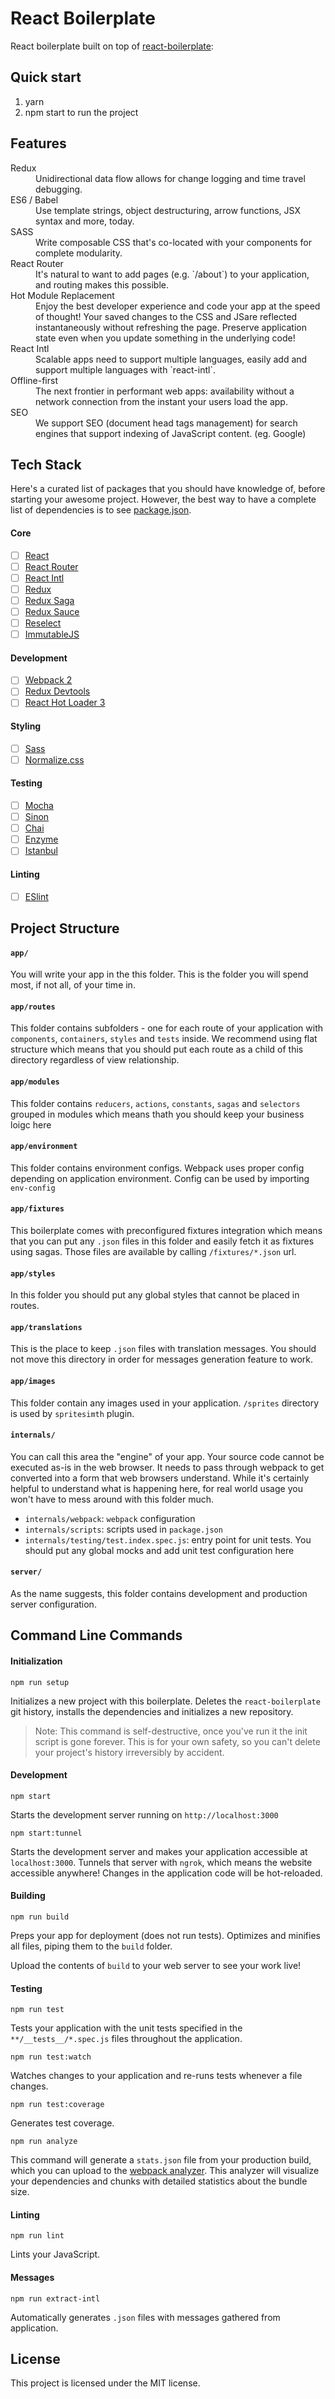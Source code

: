 # React Boilerplate

React boilerplate built on top of [react-boilerplate](https://github.com/react-boilerplate/react-boilerplate):

## Quick start

1. yarn
2. npm start to run the project

## Features

<dl>
  <dt>Redux</dt>
  <dd>Unidirectional data flow allows for change logging and time travel debugging.</dd>

  <dt>ES6 / Babel</dt>
  <dd>Use template strings, object destructuring, arrow functions, JSX syntax and more, today.</dd>

  <dt>SASS</dt>
  <dd>Write composable CSS that's co-located with your components for complete modularity.</dd>

  <dt>React Router</dt>
  <dd>It's natural to want to add pages (e.g. `/about`) to your application, and routing makes this possible.</dd>

  <dt>Hot Module Replacement</dt>
  <dd>Enjoy the best developer experience and code your app at the speed of thought! Your saved changes to the CSS and JSare reflected instantaneously without refreshing the page. Preserve application state even when you update something in the underlying code!</dd>

  <dt>React Intl</dt>
  <dd>Scalable apps need to support multiple languages, easily add and support multiple languages with `react-intl`.</dd>

  <dt>Offline-first</dt>
  <dd>The next frontier in performant web apps: availability without a network connection from the instant your users load the app.</dd>

  <dt>SEO</dt>
  <dd>We support SEO (document head tags management) for search engines that support indexing of JavaScript content. (eg. Google)</dd>
</dl>

## Tech Stack

Here's a curated list of packages that you should have knowledge of, before starting your awesome project. However, the best way to have a complete list of dependencies is to see [package.json](https://github.com/apptension/react-boilerplate/blob/master/package.json).

#### Core

- [ ] [React](https://facebook.github.io/react/)
- [ ] [React Router](https://github.com/ReactTraining/react-router)
- [ ] [React Intl](https://github.com/yahoo/react-intl)
- [ ] [Redux](http://redux.js.org/)
- [ ] [Redux Saga](https://redux-saga.github.io/redux-saga/)
- [ ] [Redux Sauce](https://github.com/skellock/reduxsauce/)
- [ ] [Reselect](https://github.com/reactjs/reselect)
- [ ] [ImmutableJS](https://facebook.github.io/immutable-js/)

#### Development

- [ ] [Webpack 2](https://webpack.js.org/)
- [ ] [Redux Devtools](https://github.com/gaearon/redux-devtools/)
- [ ] [React Hot Loader 3](https://github.com/gaearon/react-hot-loader/)

#### Styling

- [ ] [Sass](http://sass-lang.com/)
- [ ] [Normalize.css](https://necolas.github.io/normalize.css/)

#### Testing

- [ ] [Mocha](https://mochajs.org/)
- [ ] [Sinon](http://sinonjs.org/)
- [ ] [Chai](http://chaijs.com/)
- [ ] [Enzyme](https://github.com/airbnb/enzyme)
- [ ] [Istanbul](https://github.com/gotwarlost/istanbul/)

#### Linting

- [ ] [ESlint](http://eslint.org/)

## Project Structure

#### `app/`

You will write your app in the this folder. This is the folder you will spend most, if not all, of your time in. 

#### `app/routes`

This folder contains subfolders - one for each route of your application with `components`, `containers`, `styles` and `tests`
inside. We recommend using flat structure which means that you should put each route as a child of this directory regardless
of view relationship.

#### `app/modules`

This folder contains `reducers`, `actions`, `constants`, `sagas` and `selectors` grouped in modules which means thath you
should keep your business loigc here
 
#### `app/environment`
 
This folder contains environment configs. Webpack uses proper config depending on application environment. Config can be used 
by importing `env-config`
  
#### `app/fixtures`

This boilerplate comes with preconfigured fixtures integration which means that you can put any `.json` files in this
folder and easily fetch it as fixtures using sagas. Those files are available by calling `/fixtures/*.json` url.

#### `app/styles`

In this folder you should put any global styles that cannot be placed in routes.

#### `app/translations`

This is the place to keep `.json` files with translation messages. You should not move this directory in order for messages 
 generation feature to work. 
 
#### `app/images`

This folder contain any images used in your application. `/sprites` directory is used by `spritesimth` plugin.

#### `internals/`

You can call this area the "engine" of your app. Your source code cannot be executed as-is in the web browser.
It needs to pass through webpack to get converted into a form that web browsers understand. While it's certainly 
helpful to understand what is happening here, for real world usage you won't have to mess around with this folder much.

- `internals/webpack`: `webpack` configuration
- `internals/scripts`: scripts used in `package.json`
- `internals/testing/test.index.spec.js`: entry point for unit tests. You should put any global mocks and add unit test configuration here

#### `server/`

As the name suggests, this folder contains development and production server configuration.

## Command Line Commands

#### Initialization

```Shell
npm run setup
```

Initializes a new project with this boilerplate. Deletes the `react-boilerplate`
git history, installs the dependencies and initializes a new repository.

> Note: This command is self-destructive, once you've run it the init script is
gone forever. This is for your own safety, so you can't delete your project's
history irreversibly by accident.

#### Development

```Shell
npm start
```

Starts the development server running on `http://localhost:3000`

```Shell
npm start:tunnel
```

Starts the development server and makes your application accessible at
`localhost:3000`. Tunnels that server with `ngrok`, which means the website
accessible anywhere! Changes in the application code will be hot-reloaded.

#### Building

```Shell
npm run build
```

Preps your app for deployment (does not run tests). Optimizes and minifies all files, piping them to the `build` folder.

Upload the contents of `build` to your web server to
see your work live!

#### Testing

```Shell
npm run test
```

Tests your application with the unit tests specified in the `**/__tests__/*.spec.js` files
throughout the application.

```Shell
npm run test:watch
```

Watches changes to your application and re-runs tests whenever a file changes.

```Shell
npm run test:coverage
```

Generates test coverage.

```Shell
npm run analyze
```
This command will generate a `stats.json` file from your production build, which
you can upload to the [webpack analyzer](https://webpack.github.io/analyse/). This
analyzer will visualize your dependencies and chunks with detailed statistics
about the bundle size.

#### Linting

```Shell
npm run lint
```

Lints your JavaScript.

#### Messages

```Shell
npm run extract-intl
```

Automatically generates `.json` files with messages gathered from application.

## License

This project is licensed under the MIT license.
